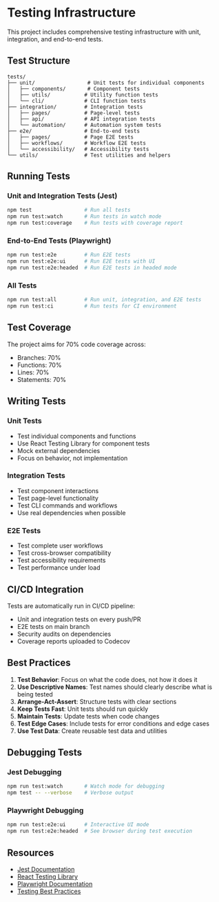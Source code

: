 # Testing Infrastructure

This project includes comprehensive testing infrastructure with unit, integration, and end-to-end tests.

## Test Structure

```
tests/
├── unit/                 # Unit tests for individual components
│   ├── components/       # Component tests
│   ├── utils/           # Utility function tests
│   └── cli/             # CLI function tests
├── integration/         # Integration tests
│   ├── pages/           # Page-level tests
│   ├── api/             # API integration tests
│   └── automation/      # Automation system tests
├── e2e/                 # End-to-end tests
│   ├── pages/           # Page E2E tests
│   ├── workflows/       # Workflow E2E tests
│   └── accessibility/   # Accessibility tests
└── utils/               # Test utilities and helpers
```

## Running Tests

### Unit and Integration Tests (Jest)
```bash
npm test                 # Run all tests
npm run test:watch       # Run tests in watch mode
npm run test:coverage    # Run tests with coverage report
```

### End-to-End Tests (Playwright)
```bash
npm run test:e2e         # Run E2E tests
npm run test:e2e:ui      # Run E2E tests with UI
npm run test:e2e:headed  # Run E2E tests in headed mode
```

### All Tests
```bash
npm run test:all         # Run unit, integration, and E2E tests
npm run test:ci          # Run tests for CI environment
```

## Test Coverage

The project aims for 70% code coverage across:
- Branches: 70%
- Functions: 70%
- Lines: 70%
- Statements: 70%

## Writing Tests

### Unit Tests
- Test individual components and functions
- Use React Testing Library for component tests
- Mock external dependencies
- Focus on behavior, not implementation

### Integration Tests
- Test component interactions
- Test page-level functionality
- Test CLI commands and workflows
- Use real dependencies when possible

### E2E Tests
- Test complete user workflows
- Test cross-browser compatibility
- Test accessibility requirements
- Test performance under load

## CI/CD Integration

Tests are automatically run in CI/CD pipeline:
- Unit and integration tests on every push/PR
- E2E tests on main branch
- Security audits on dependencies
- Coverage reports uploaded to Codecov

## Best Practices

1. **Test Behavior**: Focus on what the code does, not how it does it
2. **Use Descriptive Names**: Test names should clearly describe what is being tested
3. **Arrange-Act-Assert**: Structure tests with clear sections
4. **Keep Tests Fast**: Unit tests should run quickly
5. **Maintain Tests**: Update tests when code changes
6. **Test Edge Cases**: Include tests for error conditions and edge cases
7. **Use Test Data**: Create reusable test data and utilities

## Debugging Tests

### Jest Debugging
```bash
npm run test:watch       # Watch mode for debugging
npm test -- --verbose    # Verbose output
```

### Playwright Debugging
```bash
npm run test:e2e:ui      # Interactive UI mode
npm run test:e2e:headed  # See browser during test execution
```

## Resources

- [Jest Documentation](https://jestjs.io/docs/getting-started)
- [React Testing Library](https://testing-library.com/docs/react-testing-library/intro/)
- [Playwright Documentation](https://playwright.dev/docs/intro)
- [Testing Best Practices](https://kentcdodds.com/blog/common-mistakes-with-react-testing-library) 
